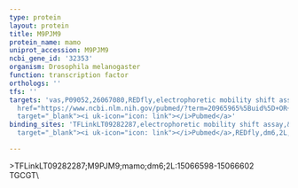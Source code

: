 ```yaml
---
type: protein
layout: protein
title: M9PJM9
protein_name: mamo
uniprot_accession: M9PJM9
ncbi_gene_id: '32353'
organism: Drosophila melanogaster
function: transcription factor
orthologs: ''
tfs: ''
targets: 'vas,P09052,26067080,REDfly,electrophoretic mobility shift assay,&ensp;<a
  href="https://www.ncbi.nlm.nih.gov/pubmed/?term=20965965%5Buid%5D+OR+31799425%5Buid%5D"
  target="_blank"><i uk-icon="icon: link"></i>Pubmed</a>'
binding_sites: 'TFLinkLT09282287,electrophoretic mobility shift assay,&ensp;<a href="https://www.ncbi.nlm.nih.gov/pubmed/?term=31799425;20965965%5Buid%5D"
  target="_blank"><i uk-icon="icon: link"></i>Pubmed</a>,REDfly,dm6,2L,15066598,15066602,NA'

---
```

\>TFLinkLT09282287;M9PJM9;mamo;dm6;2L:15066598-15066602\TGCGT\